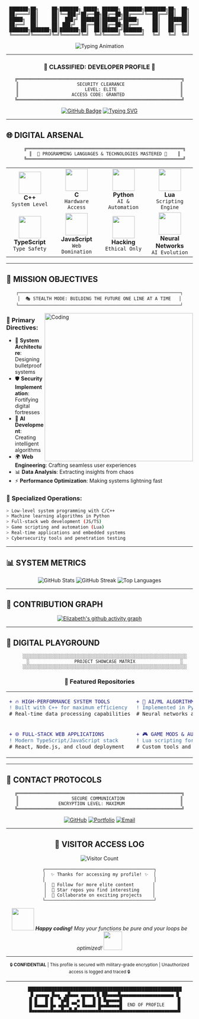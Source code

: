 <div align="center">

```
███████╗██╗     ██╗███████╗ █████╗ ██████╗ ███████╗████████╗██╗  ██╗
██╔════╝██║     ██║╚══███╔╝██╔══██╗██╔══██╗██╔════╝╚══██╔══╝██║  ██║
█████╗  ██║     ██║  ███╔╝ ███████║██████╔╝█████╗     ██║   ███████║
██╔══╝  ██║     ██║ ███╔╝  ██╔══██║██╔══██╗██╔══╝     ██║   ██╔══██║
███████╗███████╗██║███████╗██║  ██║██████╔╝███████╗   ██║   ██║  ██║
╚══════╝╚══════╝╚═╝╚══════╝╚═╝  ╚═╝╚═════╝ ╚══════╝   ╚═╝   ╚═╝  ╚═╝
```

<img src="https://readme-typing-svg.herokuapp.com?font=Orbitron&size=35&pause=1000&color=00FF41&center=true&vCenter=true&width=1000&lines=Welcome+to+the+Matrix...;System+Initializing...;Access+Granted!;Elite+Developer+Profile" alt="Typing Animation" />

</div>

---

<div align="center">

### 🔰 **CLASSIFIED: DEVELOPER PROFILE** 🔰

```
╔══════════════════════════════════════════════════════════════╗
║                      SECURITY CLEARANCE                     ║
║                         LEVEL: ELITE                        ║
║                    ACCESS CODE: GRANTED                     ║
╚══════════════════════════════════════════════════════════════╝
```

[![GitHub Badge](https://img.shields.io/badge/GitHub-ElizabethStorm-black?style=for-the-badge&logo=github&logoColor=00FF41)](https://github.com/ElizabethStorm)
[![Typing SVG](https://readme-typing-svg.herokuapp.com?font=Orbitron&size=20&pause=1000&color=00FF41&center=true&vCenter=true&width=500&lines=Code+Architect;Digital+Alchemist;Matrix+Navigator;System+Breaker)](https://git.io/typing-svg)

</div>

---

## 🌐 **DIGITAL ARSENAL** 

<div align="center">

```ascii
    ╔═══════════════════════════════════════════════════════════╗
    ║  🔸 PROGRAMMING LANGUAGES & TECHNOLOGIES MASTERED 🔸    ║
    ╚═══════════════════════════════════════════════════════════╝
```

</div>

<table align="center">
<tr>
  <td align="center" width="120">
    <img src="https://cdn.jsdelivr.net/gh/devicons/devicon/icons/cplusplus/cplusplus-original.svg" width="60" height="60"/>
    <br><strong>C++</strong>
    <br><code>System Level</code>
  </td>
  <td align="center" width="120">
    <img src="https://cdn.jsdelivr.net/gh/devicons/devicon/icons/c/c-original.svg" width="60" height="60"/>
    <br><strong>C</strong>
    <br><code>Hardware Access</code>
  </td>
  <td align="center" width="120">
    <img src="https://cdn.jsdelivr.net/gh/devicons/devicon/icons/python/python-original.svg" width="60" height="60"/>
    <br><strong>Python</strong>
    <br><code>AI & Automation</code>
  </td>
  <td align="center" width="120">
    <img src="https://cdn.jsdelivr.net/gh/devicons/devicon/icons/lua/lua-original.svg" width="60" height="60"/>
    <br><strong>Lua</strong>
    <br><code>Scripting Engine</code>
  </td>
</tr>
<tr>
  <td align="center" width="120">
    <img src="https://cdn.jsdelivr.net/gh/devicons/devicon/icons/typescript/typescript-original.svg" width="60" height="60"/>
    <br><strong>TypeScript</strong>
    <br><code>Type Safety</code>
  </td>
  <td align="center" width="120">
    <img src="https://cdn.jsdelivr.net/gh/devicons/devicon/icons/javascript/javascript-original.svg" width="60" height="60"/>
    <br><strong>JavaScript</strong>
    <br><code>Web Domination</code>
  </td>
  <td align="center" width="120">
    <img src="https://media.giphy.com/media/3oKIPnAiaMCws8nOsE/giphy.gif" width="60" height="60"/>
    <br><strong>Hacking</strong>
    <br><code>Ethical Only</code>
  </td>
  <td align="center" width="120">
    <img src="https://media.giphy.com/media/26tn33aiTi1jkl6H6/giphy.gif" width="60" height="60"/>
    <br><strong>Neural Networks</strong>
    <br><code>AI Evolution</code>
  </td>
</tr>
</table>

---

## 🎯 **MISSION OBJECTIVES**

<div align="center">

```
┌─────────────────────────────────────────────────────────────┐
│  🎭 STEALTH MODE: BUILDING THE FUTURE ONE LINE AT A TIME   │
└─────────────────────────────────────────────────────────────┘
```

</div>

<img align="right" alt="Coding" width="400" src="https://media.giphy.com/media/qgQUggAC3Pfv687qPC/giphy.gif">

### 🔹 **Primary Directives:**
- 🚀 **System Architecture**: Designing bulletproof systems
- 🛡️ **Security Implementation**: Fortifying digital fortresses  
- 🤖 **AI Development**: Creating intelligent algorithms
- 🌍 **Web Engineering**: Crafting seamless user experiences
- 📊 **Data Analysis**: Extracting insights from chaos
- ⚡ **Performance Optimization**: Making systems lightning fast

### 🔹 **Specialized Operations:**
```bash
> Low-level system programming with C/C++
> Machine learning algorithms in Python
> Full-stack web development (JS/TS)
> Game scripting and automation (Lua)
> Real-time applications and embedded systems
> Cybersecurity tools and penetration testing
```

---

## 📊 **SYSTEM METRICS**

<div align="center">

<img src="https://github-readme-stats.vercel.app/api?username=ElizabethStorm&show_icons=true&theme=chartreuse-dark&hide_border=true&bg_color=0D1117&title_color=00FF41&icon_color=00FF41&text_color=00FF41" alt="GitHub Stats"/>

<img src="https://github-readme-streak-stats.herokuapp.com/?user=ElizabethStorm&theme=chartreuse-dark&hide_border=true&background=0D1117&stroke=00FF41&ring=00FF41&fire=00FF41&currStreakLabel=00FF41&sideNums=00FF41&currStreakNum=00FF41&dates=00FF41&sideLabels=00FF41" alt="GitHub Streak"/>

<img src="https://github-readme-stats.vercel.app/api/top-langs/?username=ElizabethStorm&layout=compact&theme=chartreuse-dark&hide_border=true&bg_color=0D1117&title_color=00FF41&text_color=00FF41" alt="Top Languages"/>

</div>

---

## 🌊 **CONTRIBUTION GRAPH**

<div align="center">

[![Elizabeth's github activity graph](https://github-readme-activity-graph.vercel.app/graph?username=ElizabethStorm&theme=react-dark&bg_color=0D1117&color=00FF41&line=00FF41&point=00FF41&area=true&hide_border=true)](https://github.com/ashutosh00710/github-readme-activity-graph)

</div>

---

## 🎪 **DIGITAL PLAYGROUND**

<div align="center">

```
    ░░░░░░░░░░░░░░░░░░░░░░░░░░░░░░░░░░░░░░░░░░░░░░░░░░░░░░░░░░░░░░
    ░                 PROJECT SHOWCASE MATRIX                 ░
    ░░░░░░░░░░░░░░░░░░░░░░░░░░░░░░░░░░░░░░░░░░░░░░░░░░░░░░░░░░░░░░
```

### 🎯 **Featured Repositories**

<table>
<tr>
<td width="50%">

```diff
+ 🔥 HIGH-PERFORMANCE SYSTEM TOOLS
! Built with C++ for maximum efficiency
# Real-time data processing capabilities
```

</td>
<td width="50%">

```diff
+ 🤖 AI/ML ALGORITHMS COLLECTION  
! Implemented in Python & TensorFlow
# Neural networks and deep learning
```

</td>
</tr>
<tr>
<td width="50%">

```diff
+ 🌐 FULL-STACK WEB APPLICATIONS
! Modern TypeScript/JavaScript stack
# React, Node.js, and cloud deployment
```

</td>
<td width="50%">

```diff
+ 🎮 GAME MODS & AUTOMATION SCRIPTS
! Lua scripting for game enhancement
# Custom tools and utilities
```

</td>
</tr>
</table>

</div>

---

## 🔐 **CONTACT PROTOCOLS**

<div align="center">

```
╔══════════════════════════════════════════════════════════════╗
║                    SECURE COMMUNICATION                     ║
║               ENCRYPTION LEVEL: MAXIMUM                     ║
╚══════════════════════════════════════════════════════════════╝
```

[![GitHub](https://img.shields.io/badge/GitHub-ElizabethStorm-black?style=for-the-badge&logo=github&logoColor=00FF41)](https://github.com/ElizabethStorm)
[![Portfolio](https://img.shields.io/badge/Portfolio-Visit_Site-00FF41?style=for-the-badge&logo=firefox&logoColor=black)](https://elizabethstorm.github.io)
[![Email](https://img.shields.io/badge/Email-Secure_Channel-red?style=for-the-badge&logo=gmail&logoColor=white)](mailto:contact@elizabethstorm.dev)

</div>

---

<div align="center">

## 🌟 **VISITOR ACCESS LOG**

![Visitor Count](https://profile-counter.glitch.me/ElizabethStorm/count.svg)

```
┌─────────────────────────────────────────┐
│  ✨ Thanks for accessing my profile! ✨  │
│                                         │
│  🔸 Follow for more elite content       │
│  🔸 Star repos you find interesting     │
│  🔸 Collaborate on exciting projects    │
└─────────────────────────────────────────┘
```

<img src="https://media.giphy.com/media/LnQjpWaON8nhr21vNW/giphy.gif" width="60"> <em><b>Happy coding!</b> May your functions be pure and your loops be optimized!</em> <img src="https://media.giphy.com/media/7j2hfyeVcDtf2/giphy.gif" width="50">

---

<sub>🔒 **CONFIDENTIAL** | This profile is secured with military-grade encryption | Unauthorized access is logged and traced 🔒</sub>

</div>

---

<div align="center">

```
    ██████████████████████████████████████████████████████████
    █ ▄▄▄▄▄ █▄▄  ▄█▄▄▄ ▄▄▄▄▄ █ ██▄▄▄▄█▄▄▄▄▄▄▄▄▄▄▄▄▄▄▄▄▄▄▄▄ █
    █ █   █ █  ▀▄██   ▄ █   █ █ █▄▄▄▄▄█                     █
    █ █▄▄▄█ █▄ ▄█▄█ ▀▀▄ █▄▄▄█ █▄▄█▄▄▄▄█  END OF PROFILE     █
    █▄▄▄▄▄▄▄█▄▄▄█▄▄█▄█▄▄▄▄▄▄▄▄█▄▄▄▄▄▄▄█▄▄▄▄▄▄▄▄▄▄▄▄▄▄▄▄▄▄▄▄▄█
```

</div>
